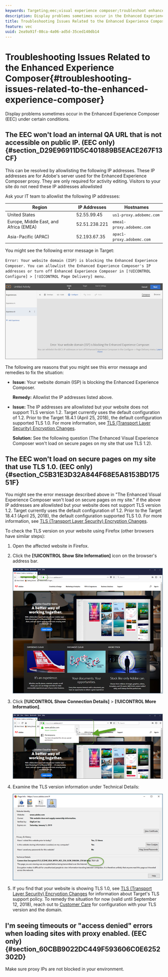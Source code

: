 ```yaml
---
keywords: Targeting;eec;visual experience composer;troubleshoot enhanced experience composer;troubleshooting
description: Display problems sometimes occur in the Enhanced Experience Composer (EEC) under certain conditions.
title: Troubleshooting Issues Related to the Enhanced Experience Composer
feature: vec
uuid: 2ea9a91f-08ca-4a06-ad5d-35ced140db14
---
```


# Troubleshooting Issues Related to the Enhanced Experience Composer{#troubleshooting-issues-related-to-the-enhanced-experience-composer}

Display problems sometimes occur in the Enhanced Experience Composer (EEC) under certain conditions.

## The EEC won't load an internal QA URL that is not accessible on public IP. (EEC only) {#section_D29E96911D5C401889B5EACE267F13CF}

This can be resolved by allowlisting the following IP addresses. These IP addresses are for Adobe's server used for the Enhanced Experience Composer proxy. They are only required for activity editing. Visitors to your site do not need these IP addresses allowlisted

Ask your IT team to allowlist the following IP addresses:

| Region | IP Addresses | Hostnames |
|--- |--- |--- |
|United States|52.55.99.45|`us1-proxy.adobemc.com`|
|Europe, Middle East, and Africa (EMEA)|52.51.238.221|`emea1-proxy.adobemc.com`|
|Asia-Pacific (APAC)|52.193.67.35|`apac1-proxy.adobemc.com`|

You might see the following error message in Target:

`Error: Your website domain (ISP) is blocking the Enhanced Experience Composer. You can allowlist the Enhanced Experience Composer's IP addresses or turn off Enhanced Experience Composer in [!UICONTROL Configure] > [!UICONTROL Page Delivery] menu.`

![](assets/EEC_error.png)

The following are reasons that you might see this error message and remedies to fix the situation:

* **Issue:** Your website domain (ISP) is blocking the Enhanced Experience Composer.

  **Remedy:** Allowlist the IP addresses listed above. 

* **Issue:** The IP addresses are allowlisted but your website does not support TLS version 1.2. Target currently uses the default configuration of 1.2. Prior to the Target 18.4.1 (April 25, 2018), the default configuration supported TLS 1.0. For more information, see [TLS (Transport Layer Security) Encryption Changes](/help/c-implementing-target/c-considerations-before-you-implement-target/tls-transport-layer-security-encryption.md#concept_CC1001E9D3AE4BABAF90B8311B0A6451).

  **Solution:** See the following question (The Enhanced Visual Experience Composer won't load on secure pages on my site that use TLS 1.2).

## The EEC won't load on secure pages on my site that use TLS 1.0. (EEC only) {#section_C5B31E3D32A844F68E5A8153BD17551F}

You might see the error message described above in "The Enhanced Visual Experience Composer won't load on secure pages on my site." if the above IP addresses are allowlisted but your website does not support TLS version 1.2. Target currently uses the default configuration of 1.2. Prior to the Target 18.4.1 (April 25, 2018), the default configuration supported TLS 1.0. For more information, see [TLS (Transport Layer Security) Encryption Changes](/help/c-implementing-target/c-considerations-before-you-implement-target/tls-transport-layer-security-encryption.md#concept_CC1001E9D3AE4BABAF90B8311B0A6451).

To check the TLS version on your website using Firefox (other browsers have similar steps):

1. Open the affected website in Firefox. 
1. Click the **[!UICONTROL Show Site Information]** icon on the browser's address bar.

   ![](assets/firefox_more_info.png)

1. Click **[!UICONTROL Show Connection Details]** > **[!UICONTROL More Information]**.

   ![](assets/firefox_more_info_2.png)

1. Examine the TLS version information under Technical Details:

   ![](assets/firefox_more_info_3.png)

1. If you find that your website is showing TLS 1.0, see [TLS (Transport Layer Security) Encryption Changes](/help/c-implementing-target/c-considerations-before-you-implement-target/tls-transport-layer-security-encryption.md#concept_CC1001E9D3AE4BABAF90B8311B0A6451) for information about Target's TLS support policy. To remedy the situation for now (valid until September 12, 2018), reach out to [Customer Care](/help/cmp-resources-and-contact-information.md#reference_ACA3391A00EF467B87930A450050077C) for configuration with your TLS version and the domain.

## I'm seeing timeouts or "access denied" errors when loading sites with proxy enabled. (EEC only) {#section_60CBB9022DC449F593606C0E6252302D}

Make sure proxy IPs are not blocked in your environment. 
